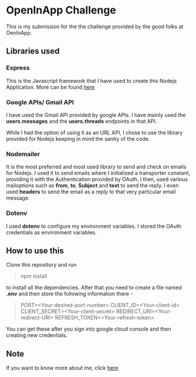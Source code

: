 # OpenInApp Challenge
This is my submission for the the challenge provided by the good folks at OenInApp.

## Libraries used

### Express

This is the Javascript framework that I have used to create this Nodejs Application. More can be found [here](https://expressjs.com/)

### Google APIs/ Gmail API

I have used the Gmail API provided by google APIs. I have mainly used the **users.messages** and the **users.threads** endpoints in that API. 

While I had the option of using it as an URL API, I chose to use the library provided for Nodejs keeping in mind the sanity of the code.

### Nodemailer
It is the most preferred and most used library to send and check on emails for Nodejs.
I used it to send emails where I initialized a transporter constant, providing it with the Authentication provided by OAuth. I then, used various mailoptions such as **from**, **to**, **Subject** and **text** to send the reply. I even used **headers** to send the email as a reply to that very particular email message.

### Dotenv

I used **dotenv** to configure my environment variables. I stored the OAuth credentials as environment variables.
## How to use this

Clone this repository and run 
>npm install

to install all the dependencies. After that you need to create a file named **.env** and then store the following information there -
>PORT=<Your-desired-port-number\>
CLIENT_ID=<Your-client-id\>
CLIENT_SECRET=\<Your-client-secret>
REDIRECT_URI=\<Your-redirect-URI>
REFRESH_TOKEN=\<Your-refresh-token>

You can get these after you sign into google cloud console and then creating new credentials.

## Note

If you want to know more about me, click [here](https://dassicity.github.io/portfolio/)